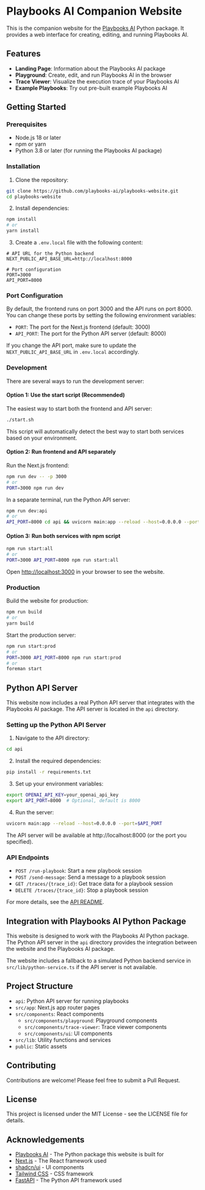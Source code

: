 # Playbooks AI Companion Website

This is the companion website for the [Playbooks AI](https://github.com/playbooks-ai/playbooks) Python package. It provides a web interface for creating, editing, and running Playbooks AI.

## Features

- **Landing Page**: Information about the Playbooks AI package
- **Playground**: Create, edit, and run Playbooks AI in the browser
- **Trace Viewer**: Visualize the execution trace of your Playbooks AI
- **Example Playbooks**: Try out pre-built example Playbooks AI

## Getting Started

### Prerequisites

- Node.js 18 or later
- npm or yarn
- Python 3.8 or later (for running the Playbooks AI package)

### Installation

1. Clone the repository:

```bash
git clone https://github.com/playbooks-ai/playbooks-website.git
cd playbooks-website
```

2. Install dependencies:

```bash
npm install
# or
yarn install
```

3. Create a `.env.local` file with the following content:

```
# API URL for the Python backend
NEXT_PUBLIC_API_BASE_URL=http://localhost:8000

# Port configuration
PORT=3000
API_PORT=8000
```

### Port Configuration

By default, the frontend runs on port 3000 and the API runs on port 8000. You can change these ports by setting the following environment variables:

- `PORT`: The port for the Next.js frontend (default: 3000)
- `API_PORT`: The port for the Python API server (default: 8000)

If you change the API port, make sure to update the `NEXT_PUBLIC_API_BASE_URL` in `.env.local` accordingly.

### Development

There are several ways to run the development server:

#### Option 1: Use the start script (Recommended)

The easiest way to start both the frontend and API server:

```bash
./start.sh
```

This script will automatically detect the best way to start both services based on your environment.

#### Option 2: Run frontend and API separately

Run the Next.js frontend:

```bash
npm run dev -- -p 3000
# or
PORT=3000 npm run dev
```

In a separate terminal, run the Python API server:

```bash
npm run dev:api
# or
API_PORT=8000 cd api && uvicorn main:app --reload --host=0.0.0.0 --port=8000
```

#### Option 3: Run both services with npm script

```bash
npm run start:all
# or
PORT=3000 API_PORT=8000 npm run start:all
```

Open [http://localhost:3000](http://localhost:3000) in your browser to see the website.

### Production

Build the website for production:

```bash
npm run build
# or
yarn build
```

Start the production server:

```bash
npm run start:prod
# or
PORT=3000 API_PORT=8000 npm run start:prod
# or
foreman start
```

## Python API Server

This website now includes a real Python API server that integrates with the Playbooks AI package. The API server is located in the `api` directory.

### Setting up the Python API Server

1. Navigate to the API directory:

```bash
cd api
```

2. Install the required dependencies:

```bash
pip install -r requirements.txt
```

3. Set up your environment variables:

```bash
export OPENAI_API_KEY=your_openai_api_key
export API_PORT=8000  # Optional, default is 8000
```

4. Run the server:

```bash
uvicorn main:app --reload --host=0.0.0.0 --port=$API_PORT
```

The API server will be available at http://localhost:8000 (or the port you specified).

### API Endpoints

- `POST /run-playbook`: Start a new playbook session
- `POST /send-message`: Send a message to a playbook session
- `GET /traces/{trace_id}`: Get trace data for a playbook session
- `DELETE /traces/{trace_id}`: Stop a playbook session

For more details, see the [API README](api/README.md).

## Integration with Playbooks AI Python Package

This website is designed to work with the Playbooks AI Python package. The Python API server in the `api` directory provides the integration between the website and the Playbooks AI package.

The website includes a fallback to a simulated Python backend service in `src/lib/python-service.ts` if the API server is not available.

## Project Structure

- `api`: Python API server for running playbooks
- `src/app`: Next.js app router pages
- `src/components`: React components
  - `src/components/playground`: Playground components
  - `src/components/trace-viewer`: Trace viewer components
  - `src/components/ui`: UI components
- `src/lib`: Utility functions and services
- `public`: Static assets

## Contributing

Contributions are welcome! Please feel free to submit a Pull Request.

## License

This project is licensed under the MIT License - see the LICENSE file for details.

## Acknowledgements

- [Playbooks AI](https://github.com/playbooks-ai/playbooks) - The Python package this website is built for
- [Next.js](https://nextjs.org/) - The React framework used
- [shadcn/ui](https://ui.shadcn.com/) - UI components
- [Tailwind CSS](https://tailwindcss.com/) - CSS framework
- [FastAPI](https://fastapi.tiangolo.com/) - The Python API framework used
